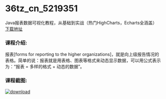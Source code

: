 # 36tz_cn_5219351
Java报表数据可视化教程，从基础到实战（热门HighCharts，Echarts全涵盖）
[下载地址](http://www.36tz.cn/article/5219351 "下载地址")
### 课程介绍:
报表[forms for reporting to the higher organizations]，就是向上级报告情况的表格。简单的说：报表就是用表格、图表等格式来动态显示数据，可以用公式表示为：“报表 = 多样的格式 + 动态的数据”。

### 课程截图:
[![download](http://36tz.cn/muke_img/2021_04_2-13.png "下载地址")](http://www.36tz.cn "下载地址")
